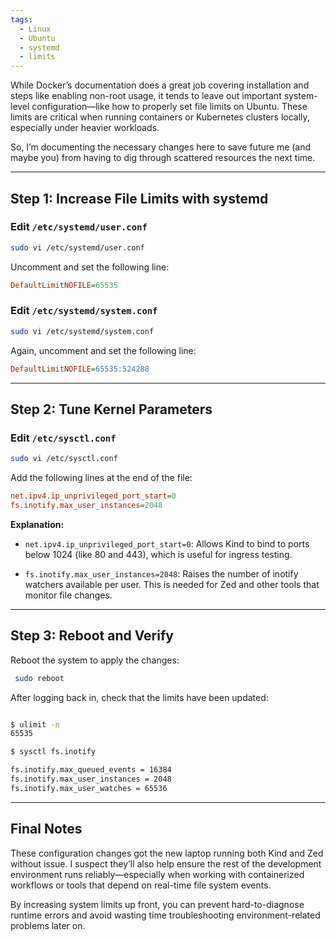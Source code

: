 ```yaml
---
tags:
  - Linux
  - Ubuntu
  - systemd
  - limits
---
```

While Docker’s documentation does a great job covering installation and steps like enabling non-root usage, it tends to leave out important system-level configuration—like how to properly set file limits on Ubuntu. These limits are critical when running containers or Kubernetes clusters locally, especially under heavier workloads.

So, I’m documenting the necessary changes here to save future me (and maybe you) from having to dig through scattered resources the next time.

---

## Step 1: Increase File Limits with systemd

### Edit `/etc/systemd/user.conf`

``` bash
sudo vi /etc/systemd/user.conf
```

Uncomment and set the following line:

``` ini
DefaultLimitNOFILE=65535
```

### Edit `/etc/systemd/system.conf`

``` bash
sudo vi /etc/systemd/system.conf
```

Again, uncomment and set the following line:

``` ini
DefaultLimitNOFILE=65535:524288
```

---

## Step 2: Tune Kernel Parameters

### Edit `/etc/sysctl.conf`

``` bash
sudo vi /etc/sysctl.conf
```

Add the following lines at the end of the file:

``` ini
net.ipv4.ip_unprivileged_port_start=0
fs.inotify.max_user_instances=2048
```


**Explanation:**

- `net.ipv4.ip_unprivileged_port_start=0`: Allows Kind to bind to ports below 1024 (like 80 and 443), which is useful for ingress testing.

- `fs.inotify.max_user_instances=2048`: Raises the number of inotify watchers available per user. This is needed for Zed and other tools that monitor file changes.


---

## Step 3: Reboot and Verify

Reboot the system to apply the changes:

```bash
 sudo reboot
```


After logging back in, check that the limits have been updated:

```bash

$ ulimit -n
65535

$ sysctl fs.inotify

fs.inotify.max_queued_events = 16384
fs.inotify.max_user_instances = 2048
fs.inotify.max_user_watches = 65536
```


---

## Final Notes

These configuration changes got the new laptop running both Kind and Zed without issue. I suspect they’ll also help ensure the rest of the development environment runs reliably—especially when working with containerized workflows or tools that depend on real-time file system events.

By increasing system limits up front, you can prevent hard-to-diagnose runtime errors and avoid wasting time troubleshooting environment-related problems later on.
